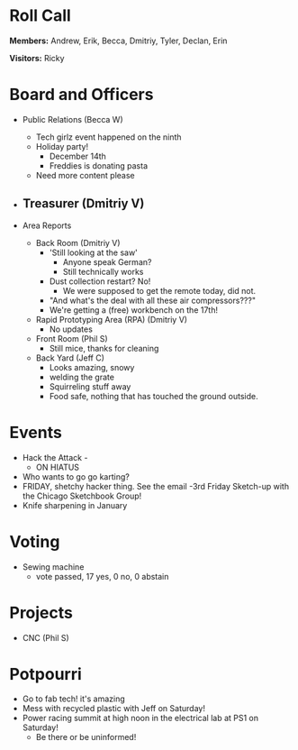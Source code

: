 Roll Call
=========
**Members:** Andrew, Erik, Becca, Dmitriy, Tyler, Declan, Erin

**Visitors:** Ricky

Board and Officers
==================
- Public Relations (Becca W)
  - Tech girlz event happened on the ninth
  - Holiday party!
    - December 14th
    - Freddies is donating pasta
  - Need more content please
  
- Treasurer (Dmitriy V)
  - 
  
- Area Reports
  - Back Room (Dmitriy V)
    - 'Still looking at the saw'
      - Anyone speak German?
      - Still technically works
    - Dust collection restart? No!
      - We were supposed to get the remote today, did not.
    - "And what's the deal with all these air compressors???"
    - We're getting a (free) workbench on the 17th!
  - Rapid Prototyping Area (RPA) (Dmitriy V)
    - No updates
  - Front Room (Phil S)
    - Still mice, thanks for cleaning
  - Back Yard (Jeff C)
    - Looks amazing, snowy
    - welding the grate
    - Squirreling stuff away
    - Food safe, nothing that has touched the ground outside.
    
    
Events
======
- Hack the Attack - 
  - ON HIATUS
- Who wants to go go karting?
- FRIDAY, shetchy hacker thing. See the email
  -3rd Friday Sketch-up with the Chicago Sketchbook Group!
- Knife sharpening in January

Voting
======
- Sewing machine
  - vote passed, 17 yes, 0 no, 0 abstain

Projects
========
- CNC (Phil S)

Potpourri
=========
- Go to fab tech! it's amazing
- Mess with recycled plastic with Jeff on Saturday!
- Power racing summit at high noon in the electrical lab at PS1 on Saturday!
  - Be there or be uninformed!
